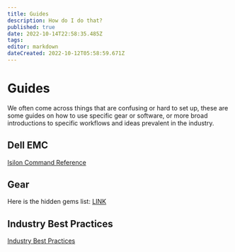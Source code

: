 ```yaml
---
title: Guides
description: How do I do that?
published: true
date: 2022-10-14T22:58:35.485Z
tags: 
editor: markdown
dateCreated: 2022-10-12T05:58:59.671Z
---
```


# Guides
We often come across things that are confusing or hard to set up, these are some guides on how to use specific gear or software, or more broad introductions to specific workflows and ideas prevalent in the industry. 

## Dell EMC
[Isilon Command Reference](/guides/isiloncommands)

## Gear
Here is the hidden gems list: [LINK](/guides/gems)

## Industry Best Practices
[Industry Best Practices](/en/guides/best-practices)

